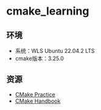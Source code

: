 # cmake_learning

## 环境

- 系统：WLS Ubuntu 22.04.2 LTS
- cmake版本：3.25.0

## 资源

- [CMake Practice](./cmake_practice)
- [CMake Handbook](./cmake_handbook)

